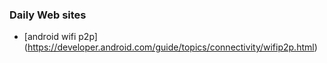 


### Daily Web sites
* [android wifi p2p] (https://developer.android.com/guide/topics/connectivity/wifip2p.html)
